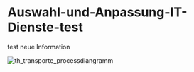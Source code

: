 # Auswahl-und-Anpassung-IT-Dienste-test
test
neue Information

![th_transporte_processdiangramm](https://user-images.githubusercontent.com/29437801/51496282-70cdb800-1dbf-11e9-8271-e9689371d3f4.png)

      
